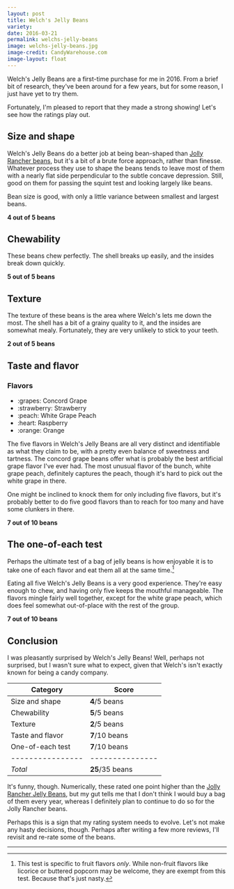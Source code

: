 ```yaml
---
layout: post
title: Welch's Jelly Beans
variety:
date: 2016-03-21
permalink: welchs-jelly-beans
image: welchs-jelly-beans.jpg
image-credit: CandyWarehouse.com
image-layout: float
---
```


Welch's Jelly Beans are a first-time purchase for me in 2016.
From a brief bit of research, they've been around for a few years,
but for some reason, I just have yet to try them.

Fortunately, I'm pleased to report that they made a strong showing!
Let's see how the ratings play out.


## Size and shape

Welch's Jelly Beans do a better job at being bean-shaped than
[Jolly Rancher beans](/jolly-rancher-jelly-beans),
but it's a bit of a brute force approach, rather than finesse.
Whatever process they use to shape the beans tends to leave most of them with
a nearly flat side perpendicular to the subtle concave depression.
Still, good on them for passing the squint test and looking largely like beans.

Bean size is good, with only a little variance
between smallest and largest beans.

**4 out of 5 beans**


## Chewability

These beans chew perfectly. The shell breaks up easily,
and the insides break down quickly.

**5 out of 5 beans**


## Texture

The texture of these beans is the area where Welch's lets me down the most.
The shell has a bit of a grainy quality to it,
and the insides are somewhat mealy.
Fortunately, they are very unlikely to stick to your teeth.

**2 out of 5 beans**


## Taste and flavor

<div class="inset">
    <h3>Flavors</h3>
    <ul class="emoji-list">
        <li>:grapes: Concord Grape</li>
        <li>:strawberry: Strawberry</li>
        <li>:peach: White Grape Peach</li>
        <li>:heart: Raspberry</li>
        <li>:orange: Orange</li>
    </ul>
</div>

The five flavors in Welch's Jelly Beans are all very distinct
and identifiable as what they claim to be,
with a pretty even balance of sweetness and tartness.
The concord grape beans offer what is probably
the best artificial grape flavor I've ever had.
The most unusual flavor of the bunch, white grape peach, definitely captures
the peach, though it's hard to pick out the white grape in there.

One might be inclined to knock them for only including five flavors,
but it's probably better to do five good flavors than to
reach for too many and have some clunkers in there.

**7 out of 10 beans**


## The one-of-each test

Perhaps the ultimate test of a bag of jelly beans is how enjoyable it is
to take one of each flavor and eat them all at the same time.[^1]

Eating all five Welch's Jelly Beans is a very good experience.
They're easy enough to chew, and having only five keeps the mouthful manageable.
The flavors mingle fairly well together, except for the white grape peach,
which does feel somewhat out-of-place with the rest of the group.

**7 out of 10 beans**


## Conclusion

I was pleasantly surprised by Welch's Jelly Beans!
Well, perhaps not surprised, but I wasn't sure what to expect,
given that Welch's isn't exactly known for being a candy company.

Category         | Score
---------------- | ---------------
Size and shape   | **4**/5 beans
Chewability      | **5**/5 beans
Texture          | **2**/5 beans
Taste and flavor | **7**/10 beans
One-of-each test | **7**/10 beans
---------------- | ---------------
_Total_          | **25**/35 beans

It's funny, though. Numerically, these rated one point higher than the
[Jolly Rancher Jelly Beans](/jolly-rancher-jelly-beans#conclusion),
but my gut tells me that I don't think I would buy a bag of them every year,
whereas I definitely plan to continue to do so for the Jolly Rancher beans.

Perhaps this is a sign that my rating system needs to evolve.
Let's not make any hasty decisions, though.
Perhaps after writing a few more reviews,
I'll revisit and re-rate some of the beans.


---

[^1]: This test is specific to fruit flavors _only_. While non-fruit flavors like licorice or buttered popcorn may be welcome, they are exempt from this test. Because that's just nasty.

